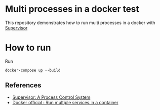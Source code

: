 # Multi processes in a docker test
This repository demonstrates how to run multi processes in a docker with [Supervisor](http://supervisord.org/index.html)

# How to run
Run 
```
docker-compose up --build
```

## References
- [Supervisor: A Process Control System](http://supervisord.org/index.html)
- [Docker official : Run multiple services in a container](https://docs.docker.com/config/containers/multi-service_container/)